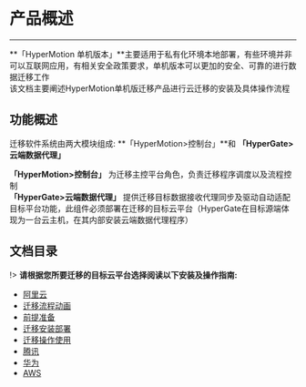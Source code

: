 # 产品概述

---

**「HyperMotion 单机版本」**主要适用于私有化环境本地部署，有些环境并非可以互联网应用，有相关安全政策要求，单机版本可以更加的安全、可靠的进行数据迁移工作<br/>
该文档主要阐述HyperMotion单机版迁移产品进行云迁移的安装及具体操作流程

## **功能概述**

迁移软件系统由两大模块组成: **「HyperMotion>控制台」**和 **「HyperGate>云端数据代理」**<br/>

**「HyperMotion>控制台」** 为迁移主控平台角色，负责迁移程序调度以及流程控制<br/>
**「HyperGate>云端数据代理」** 提供迁移目标数据接收代理同步及驱动自动适配目标平台功能，此组件必须部署在迁移的目标云平台（HyperGate在目标源端体现为一台云主机，在其内部安装云端数据代理程序）<br/>

## 文档目录

!> **请根据您所要迁移的目标云平台选择阅读以下安装及操作指南:**

- [阿里云](standalone/aliyun/aliyun.md)
 - [迁移流程动画](standalone/aliyun/migrpro.md)
 - [前提准备](standalone/aliyun/premise.md)
 - [迁移安装部署](standalone/aliyun/alideploy.md)
 - [迁移操作使用](standalone/aliyun/alioper.md)
- [腾讯](standalone/tencent/tencent.md)
- [华为](standalone/huawei/huawei.md)
- [AWS](standalone/aws/aws.md)